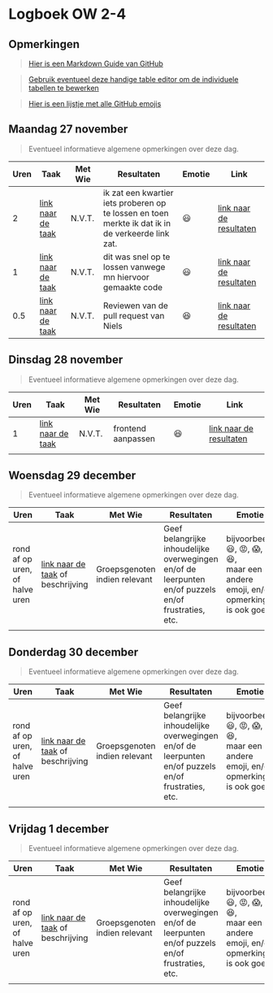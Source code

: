 # Logboek OW 2-4

## Opmerkingen

> [Hier is een Markdown Guide van GitHub](https://guides.github.com/features/mastering-markdown/)

> [Gebruik eventueel deze handige table editor om de individuele tabellen te bewerken](https://www.tablesgenerator.com/markdown_tables)

> [Hier is een lijstje met alle GitHub emojis](https://github.com/ikatyang/emoji-cheat-sheet/blob/master/README.md)

## Maandag 27 november

> Eventueel informatieve algemene opmerkingen over deze dag.

| Uren | Taak                                                                                     | Met Wie | Resultaten                                                                                        | Emotie   | Link                                                                                                                                |
|------|------------------------------------------------------------------------------------------|---------|---------------------------------------------------------------------------------------------------|----------|-------------------------------------------------------------------------------------------------------------------------------------|
| 2    | [link naar de taak](https://github.com/HANICA-DWA/project-sep23-klipspringer/issues/127) | N.V.T.  | ik zat een kwartier iets proberen op te lossen en toen merkte ik dat ik in de verkeerde link zat. | :smiley: | [link naar de resultaten](https://github.com/HANICA-DWA/project-sep23-klipspringer/commit/756d36e3c35e1a484ff2f4eb104ac017c7c03da9) |
| 1    | [link naar de taak](https://github.com/HANICA-DWA/project-sep23-klipspringer/issues/122) | N.V.T.  | dit was snel op te lossen vanwege mn hiervoor gemaakte code                                       | :smiley: | [link naar de resultaten](https://github.com/HANICA-DWA/project-sep23-klipspringer/commit/57597d971d93984d85fac214968e96dc356853be)                                                                                                         |
| 0.5  | [link naar de taak](https://github.com/HANICA-DWA/project-sep23-klipspringer/issues/108) | N.V.T.  | Reviewen van de pull request van Niels                                                            |:satisfied: | [link naar de resultaten](https://github.com/HANICA-DWA/project-sep23-klipspringer/commit/3310d38c7c37fcf3387b8ff5fb1882ca2c638045) |

## Dinsdag 28 november

> Eventueel informatieve algemene opmerkingen over deze dag.

| Uren | Taak  | Met Wie | Resultaten         | Emotie | Link |
|---|---|---|--------------------|---|---|
| 1 | [link naar de taak](https://github.com/HANICA-DWA/project-sep23-klipspringer/issues/126) | N.V.T. | frontend aanpassen |:satisfied: | [link naar de resultaten](https://github.com/HANICA-DWA/project-sep23-klipspringer/commit/6db4910966aeb9c1f1e03c9ddbd4361a9dd789f9) |
| | | |                    | | |

## Woensdag 29 december

> Eventueel informatieve algemene opmerkingen over deze dag.

| Uren | Taak  | Met Wie | Resultaten | Emotie | Link |
|---|---|---|---|---|---|
| rond af op uren, of halve uren | [link naar de taak](https://github.com/link-naar-de-taak) of beschrijving | Groepsgenoten indien relevant | Geef belangrijke inhoudelijke overwegingen en/of de leerpunten en/of puzzels en/of frustraties, etc.  |bijvoorbeeld <br />:smiley:, :rage:, :scream:, of :satisfied:, <br />maar een andere emoji, en/of opmerking is ook goed | [link naar de resultaten](https://github.com/link-naar-de-commit) |
| | | | | | |

## Donderdag 30 december

> Eventueel informatieve algemene opmerkingen over deze dag.

| Uren | Taak  | Met Wie | Resultaten | Emotie | Link |
|---|---|---|---|---|---|
| rond af op uren, of halve uren | [link naar de taak](https://github.com/link-naar-de-taak) of beschrijving | Groepsgenoten indien relevant | Geef belangrijke inhoudelijke overwegingen en/of de leerpunten en/of puzzels en/of frustraties, etc.  |bijvoorbeeld <br />:smiley:, :rage:, :scream:, of :satisfied:, <br />maar een andere emoji, en/of opmerking is ook goed | [link naar de resultaten](https://github.com/link-naar-de-commit) |
| | | | | | |



## Vrijdag 1 december

> Eventueel informatieve algemene opmerkingen over deze dag.

| Uren | Taak  | Met Wie | Resultaten | Emotie | Link |
|---|---|---|---|---|---|
| rond af op uren, of halve uren | [link naar de taak](https://github.com/link-naar-de-taak) of beschrijving | Groepsgenoten indien relevant | Geef belangrijke inhoudelijke overwegingen en/of de leerpunten en/of puzzels en/of frustraties, etc.  |bijvoorbeeld <br />:smiley:, :rage:, :scream:, of :satisfied:, <br />maar een andere emoji, en/of opmerking is ook goed | [link naar de resultaten](https://github.com/link-naar-de-commit) |
| | | | | | |
